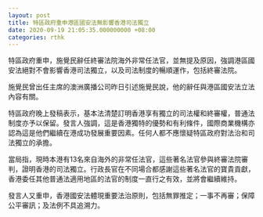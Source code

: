 ```yaml
---
layout: post
title: 特區政府重申港區國安法無影響香港司法獨立
date: 2020-09-19 21:05:35.000000000 +08:00
categories: rthk
---
```


特區政府重申，施覺民辭任終審法院海外非常任法官，並無提及原因，強調港區國安法絕對不會影響香港司法獨立，以及司法制度的暢順運作，包括終審法院。

施覺民曾出任主席的澳洲廣播公司昨日引述施覺民說，他的辭任與港區國安法立法內容有關。

特區政府晚上發稿表示，基本法清楚訂明香港享有獨立的司法權和終審權，普通法制度亦予以保留。發言人強調，這是香港獨特的優勢和有利條件，國際商業機構亦認為這是他們繼續在港成功發展重要因素。任何人都不應懷疑特區政府對法治和司法獨立的承擔。

當局指，現時本港有13名來自海外的非常任法官，這些著名法官參與終審法院審判，證明香港的司法獨立。行政長官在不同場合都感謝這些著名法官的寶貴貢獻，香港委任其他普通法適用地區的法官的制度一直行之有效，並將會繼續維持。

發言人又重申，香港國安法體現重要法治原則，包括無罪推定；一事不再審；保障公平審訊；及法例不具追溯力。
